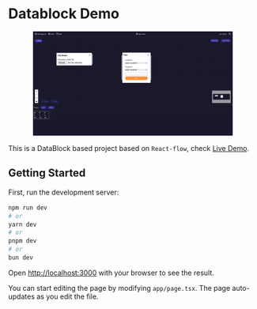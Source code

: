 # Datablock Demo

<p align="center">
  <img alt="Sample View" src="screenshots/app.png" width="80%" />
</p>

This is a DataBlock based project based on `React-flow`, check [Live Demo](https://datablock-demo.vercel.app/).

## Getting Started

First, run the development server:

```bash
npm run dev
# or  
yarn dev
# or
pnpm dev
# or
bun dev
```

Open [http://localhost:3000](http://localhost:3000) with your browser to see the result.

You can start editing the page by modifying `app/page.tsx`. The page auto-updates as you edit the file.